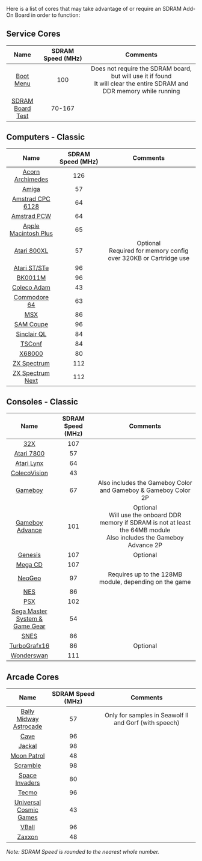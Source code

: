 Here is a list of cores that may take advantage of or require an SDRAM Add-On Board in order to function:
## Service Cores
| Name | SDRAM Speed (MHz) | Comments |
|:---:|:---:|:---:|
| [Boot Menu](https://github.com/MiSTer-devel/Menu_MiSTer) | 100 | Does not require the SDRAM board, but will use it if found<br>It will clear the entire SDRAM and DDR memory while running |
| [SDRAM<br>Board Test](https://github.com/MiSTer-devel/MemTest_MiSTer) | 70-167 | |

## Computers - Classic
| Name | SDRAM Speed (MHz) | Comments |
|:---:|:---:|:---:|
| [Acorn Archimedes](https://github.com/MiSTer-devel/Archie_MiSTer) | 126 | |
| [Amiga](https://github.com/MiSTer-devel/Minimig-AGA_MiSTer) | 57 | |
| [Amstrad CPC 6128](https://github.com/MiSTer-devel/Amstrad_MiSTer) | 64 | |
| [Amstrad PCW](https://github.com/MiSTer-devel/Amstrad-PCW_MiSTer) | 64 | |
| [Apple<br>Macintosh Plus](https://github.com/MiSTer-devel/MacPlus_MiSTer) | 65 | |
| [Atari 800XL](https://github.com/MiSTer-devel/Atari800_MiSTer) | 57 | Optional<br>Required for memory config over 320KB or Cartridge use |
| [Atari ST/STe](https://github.com/MiSTer-devel/AtariST_MiSTer) | 96 | |
| [BK0011M](https://github.com/MiSTer-devel/BK0011M_MiSTer) | 96 | |
| [Coleco Adam](https://github.com/MiSTer-devel/ColecoAdam_MiSTer) | 43 | |
| [Commodore 64](https://github.com/MiSTer-devel/C64_MiSTer) | 63 | |
| [MSX](https://github.com/MiSTer-devel/MSX_MiSTer) | 86 | |
| [SAM Coupe](https://github.com/MiSTer-devel/SAM-Coupe_MiSTer) | 96 | |
| [Sinclair QL](https://github.com/MiSTer-devel/QL_MiSTer) | 84 | |
| [TSConf](https://github.com/MiSTer-devel/TSConf_MiSTer) | 84 | |
| [X68000](https://github.com/MiSTer-devel/X68000_MiSTer) | 80 | |
| [ZX Spectrum](https://github.com/MiSTer-devel/ZX-Spectrum_MISTer) | 112 | |
| [ZX Spectrum Next](https://github.com/MiSTer-devel/ZXNext_MISTer) | 112 | |

## Consoles - Classic
| Name | SDRAM Speed (MHz) | Comments |
|:---:|:---:|:---:|
| [32X](https://github.com/MiSTer-devel/S32X_MiSTer) | 107 | |
| [Atari 7800](https://github.com/MiSTer-devel/Atari800_MiSTer) | 57 | |
| [Atari Lynx](https://github.com/MiSTer-devel/AtariLynx_MiSTer) | 64 | |
| [ColecoVision](https://github.com/MiSTer-devel/ColecoVision_MiSTer) | 43 | |
| [Gameboy](https://github.com/MiSTer-devel/Gameboy_MiSTer) | 67 | Also includes the Gameboy Color and Gameboy & Gameboy Color 2P |
| [Gameboy<br>Advance](https://github.com/MiSTer-devel/GBA_MiSTer) | 101 | Optional<br>Will use the onboard DDR memory if SDRAM is not at least the 64MB module<br>Also includes the Gameboy Advance 2P |
| [Genesis](https://github.com/MiSTer-devel/Genesis_MiSTer) | 107 | Optional |
| [Mega CD](https://github.com/MiSTer-devel/MegaCD_MiSTer) | 107 | |
| [NeoGeo](https://github.com/MiSTer-devel/NeoGeo_MiSTer) | 97 | Requires up to the 128MB module, depending on the game |
| [NES](https://github.com/MiSTer-devel/NES_MiSTer) | 86 | |
| [PSX](https://github.com/MiSTer-devel/PSX_MiSTer) | 102 | |
| [Sega Master<br>System &<br>Game Gear](https://github.com/MiSTer-devel/SMS_MiSTer) | 54 | |
| [SNES](https://github.com/MiSTer-devel/SNES_MiSTer) | 86 | |
| [TurboGrafx16](https://github.com/MiSTer-devel/TurboGrafx16_MiSTer) | 86 | Optional |
| [Wonderswan](https://github.com/MiSTer-devel/WonderSwan_MiSTer) | 111 | |

## Arcade Cores
| Name | SDRAM Speed (MHz) | Comments |
|:---:|:---:|:---:|
| [Bally Midway<br>Astrocade](https://github.com/MiSTer-devel/Arcade-Astrocade_MiSTer) | 57 | Only for samples in Seawolf II and Gorf (with speech) |
| [Cave](https://github.com/MiSTer-devel/Arcade-Cave_MiSTer) | 96 | | 
| [Jackal](https://github.com/MiSTer-devel/Arcade-Jackal_MiSTer) | 98 | | 
| [Moon Patrol](https://github.com/MiSTer-devel/Arcade-MoonPatrol_MiSTer) | 48 | |
| [Scramble](https://github.com/MiSTer-devel/Arcade-Scramble_MiSTer) | 98 | |
| [Space Invaders](https://github.com/MiSTer-devel/Arcade-SpaceInvaders_MiSTer) | 80 | |
| [Tecmo](https://github.com/MiSTer-devel/Arcade-Tecmo_MiSTer) | 96 |
| [Universal<br>Cosmic Games](https://github.com/MiSTer-devel/Arcade-Cosmic_MiSTer) | 43 | | 
| [VBall](https://github.com/MiSTer-devel/Arcade-VBall_MiSTer) | 96 | |
| [Zaxxon](https://github.com/MiSTer-devel/Arcade-Zaxxon_MiSTer) | 48 | |

_Note: SDRAM Speed is rounded to the nearest whole number._